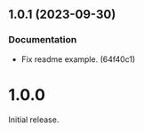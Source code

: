 ## 1.0.1 (2023-09-30)

### Documentation

- Fix readme example. (64f40c1)

# 1.0.0

Initial release.
